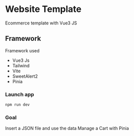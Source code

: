 # Website Template

Ecommerce template with Vue3 JS

## Framework

Framework used
- Vue3 Js
- Tailwind 
- Vite
- SweetAlert2
- Pinia



### Launch app

```sh
npm run dev
```

### Goal

Insert a JSON file and use the data
Manage a Cart with Pinia